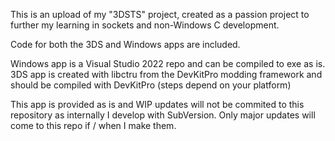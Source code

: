 This is an upload of my "3DSTS" project, created as a passion project to further my learning in sockets and non-Windows C development.

Code for both the 3DS and Windows apps are included.

Windows app is a Visual Studio 2022 repo and can be compiled to exe as is.
3DS app is created with libctru from the DevKitPro modding framework and should be compiled with DevKitPro (steps depend on your platform)

This app is provided as is and WIP updates will not be commited to this repository as internally I develop with SubVersion. Only major updates will come to this repo
if / when I make them.

